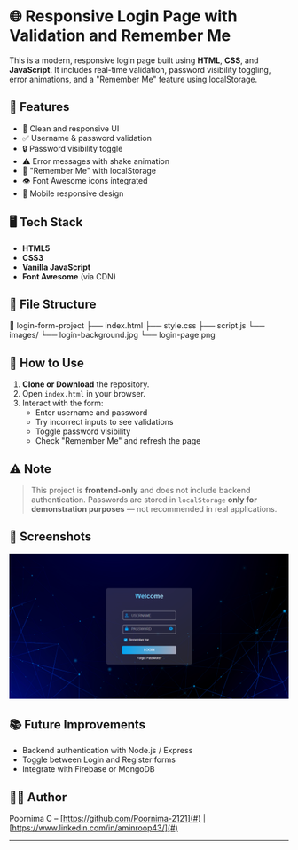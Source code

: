 # 🌐 Responsive Login Page with Validation and Remember Me

This is a modern, responsive login page built using **HTML**, **CSS**, and **JavaScript**. It includes real-time validation, password visibility toggling, error animations, and a "Remember Me" feature using localStorage.

## 🔧 Features

- 🎨 Clean and responsive UI
- ✅ Username & password validation
- 🔒 Password visibility toggle
- ⚠️ Error messages with shake animation
- 💾 "Remember Me" with localStorage
- 👁 Font Awesome icons integrated
- 📱 Mobile responsive design

## 🖥️ Tech Stack

- **HTML5**  
- **CSS3**  
- **Vanilla JavaScript**  
- **Font Awesome** (via CDN)

## 📁 File Structure

📂 login-form-project
├── index.html
├── style.css
├── script.js
└── images/
└── login-background.jpg
└── login-page.png


## 🚀 How to Use

1. **Clone or Download** the repository.
2. Open `index.html` in your browser.
3. Interact with the form:
   - Enter username and password
   - Try incorrect inputs to see validations
   - Toggle password visibility
   - Check "Remember Me" and refresh the page

## ⚠️ Note

> This project is **frontend-only** and does not include backend authentication. Passwords are stored in `localStorage` **only for demonstration purposes** — not recommended in real applications.

## 📸 Screenshots

![Login Page Screenshot](images/login-page.png) 


## 📚 Future Improvements

- Backend authentication with Node.js / Express
- Toggle between Login and Register forms
- Integrate with Firebase or MongoDB

## 👩‍💻 Author

Poornima C – [https://github.com/Poornima-2121](#) | [https://www.linkedin.com/in/aminroop43/](#)

---



